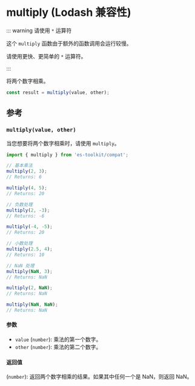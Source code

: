 # multiply (Lodash 兼容性)

::: warning 请使用 `*` 运算符

这个 `multiply` 函数由于额外的函数调用会运行较慢。

请使用更快、更简单的 `*` 运算符。

:::

将两个数字相乘。

```typescript
const result = multiply(value, other);
```

## 参考

### `multiply(value, other)`

当您想要将两个数字相乘时，请使用 `multiply`。

```typescript
import { multiply } from 'es-toolkit/compat';

// 基本乘法
multiply(2, 3);
// Returns: 6

multiply(4, 5);
// Returns: 20

// 负数处理
multiply(2, -3);
// Returns: -6

multiply(-4, -5);
// Returns: 20

// 小数处理
multiply(2.5, 4);
// Returns: 10

// NaN 处理
multiply(NaN, 3);
// Returns: NaN

multiply(2, NaN);
// Returns: NaN

multiply(NaN, NaN);
// Returns: NaN
```

#### 参数

- `value` (`number`): 乘法的第一个数字。
- `other` (`number`): 乘法的第二个数字。

#### 返回值

(`number`): 返回两个数字相乘的结果。如果其中任何一个是 NaN，则返回 NaN。
